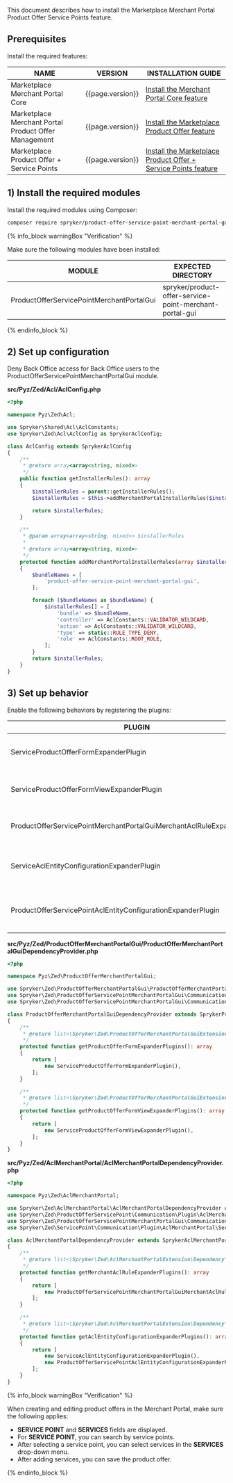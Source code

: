 

This document describes how to install the Marketplace Merchant Portal Product Offer Service Points feature.

## Prerequisites

Install the required features:

| NAME                         | VERSION          | INSTALLATION GUIDE                                                                                                                                                                                          |
|------------------------------|------------------|------------------------------------------------------------------------------------------------------------------------------------------------------------------------------------------------------------|
| Marketplace Merchant Portal Core | {{page.version}}  | [Install the Merchant Portal Core feature](/docs/pbc/all/merchant-management/latest/marketplace/install-and-upgrade/install-features/install-the-marketplace-merchant-portal-core-feature.html)   |
| Marketplace Merchant Portal Product Offer Management    | {{page.version}} | [Install the Marketplace Product Offer feature](/docs/pbc/all/offer-management/latest/marketplace/install-and-upgrade/install-features/install-the-marketplace-merchant-portal-product-offer-management-feature.html)                        |
| Marketplace Product Offer + Service Points | {{page.version}} | [Install the Marketplace Product Offer + Service Points feature](/docs/pbc/all/offer-management/latest/unified-commerce/install-features/install-the-marketplace-product-offer-service-points-feature.html)             |

## 1) Install the required modules

Install the required modules using Composer:

```bash
composer require spryker/product-offer-service-point-merchant-portal-gui:"{{page.version}}" --update-with-dependencies
```

{% info_block warningBox "Verification" %}

Make sure the following modules have been installed:

| MODULE | EXPECTED DIRECTORY |
|-|-|
| ProductOfferServicePointMerchantPortalGui | spryker/product-offer-service-point-merchant-portal-gui |

{% endinfo_block %}

## 2) Set up configuration

Deny Back Office access for Back Office users to the ProductOfferServicePointMerchantPortalGui module.

**src/Pyz/Zed/Acl/AclConfig.php**

```php
<?php

namespace Pyz\Zed\Acl;

use Spryker\Shared\Acl\AclConstants;
use Spryker\Zed\Acl\AclConfig as SprykerAclConfig;

class AclConfig extends SprykerAclConfig
{
    /**
     * @return array<array<string, mixed>>
     */
    public function getInstallerRules(): array
    {
        $installerRules = parent::getInstallerRules();
        $installerRules = $this->addMerchantPortalInstallerRules($installerRules);

        return $installerRules;
    }

    /**
     * @param array<array<string, mixed>> $installerRules
     *
     * @return array<array<string, mixed>>
     */
    protected function addMerchantPortalInstallerRules(array $installerRules): array
    {
        $bundleNames = [
            'product-offer-service-point-merchant-portal-gui',
        ];

        foreach ($bundleNames as $bundleName) {
            $installerRules[] = [
                'bundle' => $bundleName,
                'controller' => AclConstants::VALIDATOR_WILDCARD,
                'action' => AclConstants::VALIDATOR_WILDCARD,
                'type' => static::RULE_TYPE_DENY,
                'role' => AclConstants::ROOT_ROLE,
            ];
        }
        return $installerRules;
    }
}
```

## 3) Set up behavior

Enable the following behaviors by registering the plugins:

| PLUGIN                                                                 | DESCRIPTION                                                                                                 | PREREQUISITES | NAMESPACE                                                                                                |
|------------------------------------------------------------------------|-------------------------------------------------------------------------------------------------------------|---------------|----------------------------------------------------------------------------------------------------------|
| ServiceProductOfferFormExpanderPlugin                                  | Expands `ProductOfferForm` with `Service points` and `Services` fields.                                           |               | Spryker\Zed\ProductOfferServicePointMerchantPortalGui\Communication\Plugin\ProductOfferMerchantPortalGui |
| ServiceProductOfferFormViewExpanderPlugin                              | Expands the `ProductOfferForm` Twig template with the `Services` form section.                                       |               | Spryker\Zed\ProductOfferServicePointMerchantPortalGui\Communication\Plugin\ProductOfferMerchantPortalGui |
| ProductOfferServicePointMerchantPortalGuiMerchantAclRuleExpanderPlugin | Adds `product-offer-service-point-merchant-portal-gui` to the list of `AclRules`.                               |               | Spryker\Zed\ProductOfferServicePointMerchantPortalGui\Communication\Plugin\AclMerchantPortal             |
| ServiceAclEntityConfigurationExpanderPlugin                            | Expands a provided `AclEntityMetadataConfig` transfer object with service point composite data.               |               | Spryker\Zed\ServicePoint\Communication\Plugin\AclMerchantPortal                                          |
| ProductOfferServicePointAclEntityConfigurationExpanderPlugin           | Expands a provided `AclEntityMetadataConfig` transfer object with product offer service point composite data. |               | Spryker\Zed\ProductOfferServicePoint\Communication\Plugin\AclMerchantPortal             |

**src/Pyz/Zed/ProductOfferMerchantPortalGui/ProductOfferMerchantPortalGuiDependencyProvider.php**

```php
<?php

namespace Pyz\Zed\ProductOfferMerchantPortalGui;

use Spryker\Zed\ProductOfferMerchantPortalGui\ProductOfferMerchantPortalGuiDependencyProvider as SprykerProductOfferMerchantPortalGuiDependencyProvider;
use Spryker\Zed\ProductOfferServicePointMerchantPortalGui\Communication\Plugin\ProductOfferMerchantPortalGui\ServiceProductOfferFormExpanderPlugin;
use Spryker\Zed\ProductOfferServicePointMerchantPortalGui\Communication\Plugin\ProductOfferMerchantPortalGui\ServiceProductOfferFormViewExpanderPlugin;

class ProductOfferMerchantPortalGuiDependencyProvider extends SprykerProductOfferMerchantPortalGuiDependencyProvider
{
    /**
     * @return list<\Spryker\Zed\ProductOfferMerchantPortalGuiExtension\Dependency\Plugin\ProductOfferFormExpanderPluginInterface>
     */
    protected function getProductOfferFormExpanderPlugins(): array
    {
        return [
            new ServiceProductOfferFormExpanderPlugin(),
        ];
    }

    /**
     * @return list<\Spryker\Zed\ProductOfferMerchantPortalGuiExtension\Dependency\Plugin\ProductOfferFormViewExpanderPluginInterface>
     */
    protected function getProductOfferFormViewExpanderPlugins(): array
    {
        return [
            new ServiceProductOfferFormViewExpanderPlugin(),
        ];
    }
}
```

**src/Pyz/Zed/AclMerchantPortal/AclMerchantPortalDependencyProvider.php**

```php
<?php

namespace Pyz\Zed\AclMerchantPortal;

use Spryker\Zed\AclMerchantPortal\AclMerchantPortalDependencyProvider as SprykerAclMerchantPortalDependencyProvider;
use Spryker\Zed\ProductOfferServicePoint\Communication\Plugin\AclMerchantPortal\ProductOfferServicePointAclEntityConfigurationExpanderPlugin;
use Spryker\Zed\ProductOfferServicePointMerchantPortalGui\Communication\Plugin\AclMerchantPortal\ProductOfferServicePointMerchantPortalGuiMerchantAclRuleExpanderPlugin;
use Spryker\Zed\ServicePoint\Communication\Plugin\AclMerchantPortal\ServiceAclEntityConfigurationExpanderPlugin;

class AclMerchantPortalDependencyProvider extends SprykerAclMerchantPortalDependencyProvider
{
    /**
     * @return list<\Spryker\Zed\AclMerchantPortalExtension\Dependency\Plugin\MerchantAclRuleExpanderPluginInterface>
     */
    protected function getMerchantAclRuleExpanderPlugins(): array
    {
        return [
            new ProductOfferServicePointMerchantPortalGuiMerchantAclRuleExpanderPlugin(),
        ];
    }

    /**
     * @return list<\Spryker\Zed\AclMerchantPortalExtension\Dependency\Plugin\AclEntityConfigurationExpanderPluginInterface>
     */
    protected function getAclEntityConfigurationExpanderPlugins(): array
    {
        return [
            new ServiceAclEntityConfigurationExpanderPlugin(),
            new ProductOfferServicePointAclEntityConfigurationExpanderPlugin(),
        ];
    }
}
```

{% info_block warningBox "Verification" %}

When creating and editing product offers in the Merchant Portal, make sure the following applies:

- **SERVICE POINT** and **SERVICES** fields are displayed.
- For **SERVICE POINT**, you can search by service points.
- After selecting a service point, you can select services in the **SERVICES** drop-down menu.
- After adding services, you can save the product offer.

<!-- For instructions on creating and editing product offers, see [Create and edit product offers]() |    add after merging-->

{% endinfo_block %}
